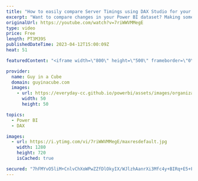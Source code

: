 ```yaml
---
title: "How to easily compare Server Timings using DAX Studio for your Power BI dataset"
excerpt: "Want to compare changes in your Power BI dataset? Making some amazing DAX optimizations? You should look at server timings in DAX Studio. Patrick shows you how to compare timings easily!  DAX Studio https://daxstudio.org  📢 Become a member: https://guyinacu.be/membership \r \r *******************\r \r Want"
originalUrl: https://youtube.com/watch?v=7riWWVMMegE
type: video
price: Free
length: PT3M39S
publishedDateTime: 2023-04-12T15:00:09Z
heat: 51

featuredContent: "<iframe width=\"800\" height=\"500\" frameborder=\"0\" src=\"https://www.youtube.com/embed/7riWWVMMegE\" allow=\"accelerometer; autoplay; encrypted-media; gyroscope; picture-in-picture\" allowfullscreen></iframe>"

provider:
  name: Guy in a Cube
  domain: guyinacube.com
  images:
    - url: https://everyday-cc.github.io/powerbi/assets/images/organizations/guyinacube.com-50x50.jpg
      width: 50
      height: 50

topics:
  - Power BI
  - DAX

images:
  - url: https://i.ytimg.com/vi/7riWWVMMegE/maxresdefault.jpg
    width: 1280
    height: 720
    isCached: true

secured: "7hFMYvO5liM+CnlvChXoWPwZZfDlOkyIX/WJlzhAanrXi3Mfc4y+BIRq+E5+FrH2IZ+/dGwCy0MzOE6Py9H0prgdUADm5loH8lifKIW3D1e8MzBlsuSIWUggGlhesHsgkDjtzvDykF6ciGsoEeRPyUdM4M2Gi41UtpyKu16eYCaz0oczBr7hlX9Glfd7FRqDQeUc8H2tY4D7kdTvUMhhkbxvUMWhfgXUvgmqTrFS7HEHGizUMsLu1RcM0BDHjD4HaMeo0Eklk0S1L9o+k/oUBZNUKSDrvuoo/OBXGytFcYiz9XyeEpcF7GuIJjqKmGPAQRWRrILOf69UwlkmMjxo1wcqiD2bWVgf0qWQIzq/Cb9iFZx19Jly4vHWuA51FYY5JROIodMNJ7gV44X2CkGa3OqwbRXTeT7tcnuH+GtABSo=;txY1wThKmDpu0QQmYpphow=="
---
```


